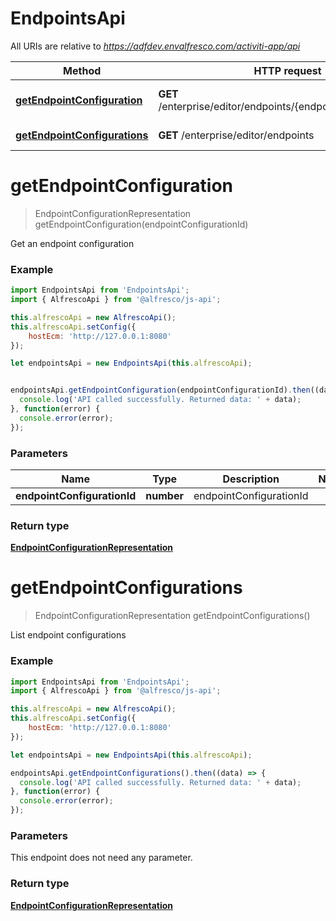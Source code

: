 # EndpointsApi

All URIs are relative to *https://adfdev.envalfresco.com/activiti-app/api*

Method | HTTP request | Description
------------- | ------------- | -------------
[**getEndpointConfiguration**](EndpointsApi.md#getEndpointConfiguration) | **GET** /enterprise/editor/endpoints/{endpointConfigurationId} | Get an endpoint configuration
[**getEndpointConfigurations**](EndpointsApi.md#getEndpointConfigurations) | **GET** /enterprise/editor/endpoints | List endpoint configurations


<a name="getEndpointConfiguration"></a>
# **getEndpointConfiguration**
> EndpointConfigurationRepresentation getEndpointConfiguration(endpointConfigurationId)

Get an endpoint configuration

### Example
```javascript
import EndpointsApi from 'EndpointsApi';
import { AlfrescoApi } from '@alfresco/js-api';

this.alfrescoApi = new AlfrescoApi();
this.alfrescoApi.setConfig({
    hostEcm: 'http://127.0.0.1:8080'
});

let endpointsApi = new EndpointsApi(this.alfrescoApi);


endpointsApi.getEndpointConfiguration(endpointConfigurationId).then((data) => {
  console.log('API called successfully. Returned data: ' + data);
}, function(error) {
  console.error(error);
});

```

### Parameters

Name | Type | Description  | Notes
------------- | ------------- | ------------- | -------------
 **endpointConfigurationId** | **number**| endpointConfigurationId | 

### Return type

[**EndpointConfigurationRepresentation**](EndpointConfigurationRepresentation.md)

<a name="getEndpointConfigurations"></a>
# **getEndpointConfigurations**
> EndpointConfigurationRepresentation getEndpointConfigurations()

List endpoint configurations

### Example
```javascript
import EndpointsApi from 'EndpointsApi';
import { AlfrescoApi } from '@alfresco/js-api';

this.alfrescoApi = new AlfrescoApi();
this.alfrescoApi.setConfig({
    hostEcm: 'http://127.0.0.1:8080'
});

let endpointsApi = new EndpointsApi(this.alfrescoApi);

endpointsApi.getEndpointConfigurations().then((data) => {
  console.log('API called successfully. Returned data: ' + data);
}, function(error) {
  console.error(error);
});

```

### Parameters
This endpoint does not need any parameter.

### Return type

[**EndpointConfigurationRepresentation**](EndpointConfigurationRepresentation.md)

